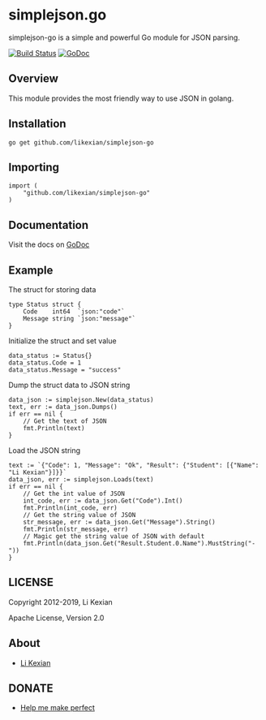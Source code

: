 # simplejson.go

simplejson-go is a simple and powerful Go module for JSON parsing.

[![Build Status](https://secure.travis-ci.org/likexian/simplejson-go.png)](https://secure.travis-ci.org/likexian/simplejson-go)
[![GoDoc](https://godoc.org/github.com/likexian/simplejson-go?status.svg)](https://godoc.org/github.com/likexian/simplejson-go)

## Overview

This module provides the most friendly way to use JSON in golang.

## Installation

    go get github.com/likexian/simplejson-go

## Importing

    import (
        "github.com/likexian/simplejson-go"
    )

## Documentation

Visit the docs on [GoDoc](https://godoc.org/github.com/likexian/simplejson-go)

## Example

The struct for storing data

    type Status struct {
        Code    int64  `json:"code"`
        Message string `json:"message"`
    }

Initialize the struct and set value

    data_status := Status{}
    data_status.Code = 1
    data_status.Message = "success"

Dump the struct data to JSON string

    data_json := simplejson.New(data_status)
    text, err := data_json.Dumps()
    if err == nil {
        // Get the text of JSON
        fmt.Println(text)
    }

Load the JSON string

    text := `{"Code": 1, "Message": "Ok", "Result": {"Student": [{"Name": "Li Kexian"}]}}`
    data_json, err := simplejson.Loads(text)
    if err == nil {
        // Get the int value of JSON
        int_code, err := data_json.Get("Code").Int()
        fmt.Println(int_code, err)
        // Get the string value of JSON
        str_message, err := data_json.Get("Message").String()
        fmt.Println(str_message, err)
        // Magic get the string value of JSON with default
        fmt.Println(data_json.Get("Result.Student.0.Name").MustString("-"))
    }

## LICENSE

Copyright 2012-2019, Li Kexian

Apache License, Version 2.0

## About

- [Li Kexian](https://www.likexian.com/)

## DONATE

- [Help me make perfect](https://www.likexian.com/donate/)
